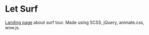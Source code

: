 # Let Surf

 [Landing page](https://sergeyserkov.github.io/LetSurf/) about surf tour. Made using SCSS, jQuery, animate.css, wow.js.
